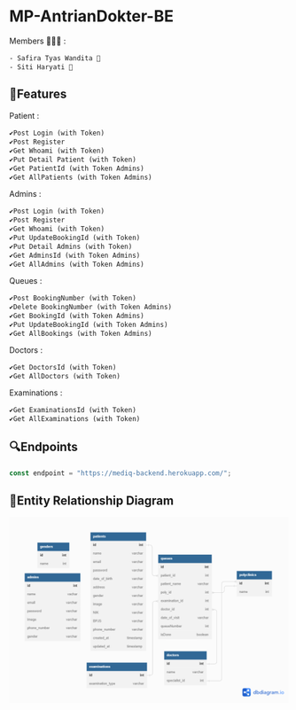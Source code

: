 # MP-AntrianDokter-BE

Members 👨‍👧‍👧 :

```
- Safira Tyas Wandita 👩
- Siti Haryati 👩

```

## 🚀Features

Patient :
```
✔️Post Login (with Token)
✔️Post Register
✔️Get Whoami (with Token)
✔️Put Detail Patient (with Token)
✔️Get PatientId (with Token Admins)
✔️Get AllPatients (with Token Admins)
```
Admins :
```
✔️Post Login (with Token)
✔️Post Register
✔️Get Whoami (with Token)
✔️Put UpdateBookingId (with Token)
✔️Put Detail Admins (with Token)
✔️Get AdminsId (with Token Admins)
✔️Get AllAdmins (with Token Admins)
```
Queues :
```
✔️Post BookingNumber (with Token)
✔️Delete BookingNumber (with Token Admins)
✔️Get BookingId (with Token Admins)
✔️Put UpdateBookingId (with Token Admins)
✔️Get AllBookings (with Token Admins)
```
Doctors :
```
✔️Get DoctorsId (with Token)
✔️Get AllDoctors (with Token)
```
Examinations :
```
✔️Get ExaminationsId (with Token)
✔️Get AllExaminations (with Token)
```
## 🔍Endpoints

```javascript
const endpoint = "https://mediq-backend.herokuapp.com/";
```

## 📌Entity Relationship Diagram

<img src="erd.png">
